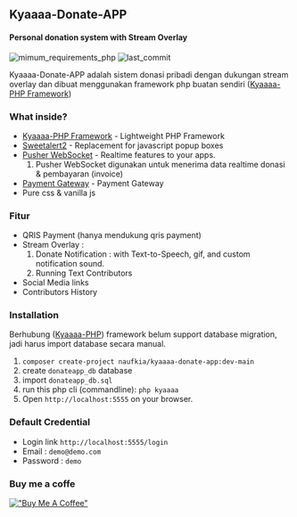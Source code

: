 ## Kyaaaa-Donate-APP
#### Personal donation system with Stream Overlay

![mimum_requirements_php](https://img.shields.io/badge/PHP-^7.3|^8.0-green?style=flat-square&logo=PHP)
![last_commit](https://img.shields.io/github/last-commit/naufkia/kyaaaa-php?style=flat-square)

Kyaaaa-Donate-APP adalah sistem donasi pribadi dengan dukungan stream overlay dan dibuat menggunakan framework php buatan sendiri ([Kyaaaa-PHP Framework](https://github.com/naufkia/kyaaaa-php))

### What inside?

* [Kyaaaa-PHP Framework](https://github.com/naufkia/kyaaaa-php) - Lightweight PHP Framework
* [Sweetalert2](https://sweetalert2.github.io/) - Replacement for javascript popup boxes
* [Pusher WebSocket](https://pusher.com/channels) - Realtime features to your apps.
  1) Pusher WebSocket digunakan untuk menerima data realtime donasi & pembayaran (invoice)
* [Payment Gateway](https://tripay.co.id) - Payment Gateway
* Pure css & vanilla js

### Fitur

* QRIS Payment (hanya mendukung qris payment)
* Stream Overlay :
  1) Donate Notification : with Text-to-Speech, gif, and custom notification sound.
  2) Running Text Contributors
* Social Media links
* Contributors History

### Installation
Berhubung ([Kyaaaa-PHP](https://github.com/naufkia/kyaaaa-php)) framework belum support database migration, jadi harus import database secara manual.

1. `composer create-project naufkia/kyaaaa-donate-app:dev-main`
2. create `donateapp_db` database
3. import `donateapp_db.sql`
4. run this php cli (commandline): `php kyaaaa`
5. Open `http://localhost:5555` on your browser.

### Default Credential
* Login link `http://localhost:5555/login`
* Email : `demo@demo.com`
* Password : `demo`

### Buy me a coffe
[!["Buy Me A Coffee"](https://nauf.space/orange_img.webp)](https://nauf.space/donate)
